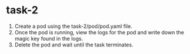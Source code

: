 # task-2

1. Create a pod using the task-2/pod/pod.yaml file. 
2. Once the pod is running, view the logs for the pod and write down the magic key found in the logs. 
3. Delete the pod and wait until the task terminates.
